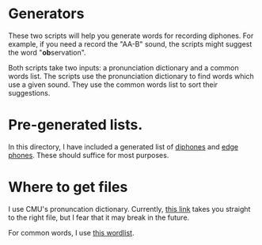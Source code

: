 # Generators

These two scripts will help you generate words for recording diphones. For example, if you need a record the "AA-B" sound, the scripts might suggest the word "<b>ob</b>servation".

Both scripts take two inputs: a pronunciation dictionary and a common words list. The scripts use the pronunciation dictionary to find words which use a given sound. They use the common words list to sort their suggestions.

# Pre-generated lists.

In this directory, I have included a generated list of [diphones](diphones.txt) and [edge phones](edge_phones.txt). These should suffice for most purposes.

# Where to get files

I use CMU's pronuncation dictionary. Currently, [this link](http://svn.code.sf.net/p/cmusphinx/code/trunk/cmudict/cmudict-0.7b) takes you straight to the right file, but I fear that it may break in the future.

For common words, I use [this wordlist](https://github.com/first20hours/google-10000-english).
